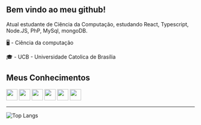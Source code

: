 ## Bem vindo ao meu github!

Atual estudante de Ciência da Computação, estudando React, Typescript, Node.JS, PhP, MySql, mongoDB.

🖥 - Ciência da computação

🎓 - UCB - Universidade Catolica de Brasília


  
## Meus Conhecimentos 

<div  display ="inline" >
  <img witdh="30" height= "30" src ="https://cdn.jsdelivr.net/gh/devicons/devicon@latest/icons/c/c-original.svg" />
  <img witdh="30" height= "30" src="https://cdn.jsdelivr.net/gh/devicons/devicon@latest/icons/mysql/mysql-original-wordmark.svg" />
  <img width="30" height= "30" src="https://cdn.jsdelivr.net/gh/devicons/devicon@latest/icons/figma/figma-original.svg" />
  <img width="30" height= "30" src="https://cdn.jsdelivr.net/gh/devicons/devicon@latest/icons/html5/html5-original.svg" />
  <img width="30" height= "30" src="https://cdn.jsdelivr.net/gh/devicons/devicon@latest/icons/css3/css3-original.svg" />
  <img width="30" height= "30" src="https://cdn.jsdelivr.net/gh/devicons/devicon@latest/icons/php/php-original.svg" />
          
</div>
<div >

<hr>

 ![Top Langs](https://github-readme-stats.vercel.app/api/top-langs/?username=paulovcb1&size_weight=1&count_weight=2&layout=donut)

</div>

